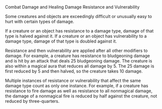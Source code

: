Combat
Damage and Healing
Damage Resistance and Vulnerability
        <p>
          Some creatures and objects are exceedingly difficult or unusually easy to hurt with certain types of damage.
        </p>
        <p>
          If a creature or an object has resistance to a damage type, damage of that type is halved against it. If a creature or an object has vulnerability to a damage type, damage of that type is doubled against it.
        </p>
        <p>
          Resistance and then vulnerability are applied after all other modifiers to damage. For example, a creature has resistance to bludgeoning damage and is hit by an attack that deals 25 bludgeoning damage. The creature is also within a magical aura that reduces all damage by 5. The 25 damage is first reduced by 5 and then halved, so the creature takes 10 damage.
        </p>
        <p>
          Multiple instances of resistance or vulnerability that affect the same damage type count as only one instance. For example, if a creature has resistance to fire damage as well as resistance to all nonmagical damage, the damage of a nonmagical fire is reduced by half against the creature, not reduced by three-quarters.
        </p>
